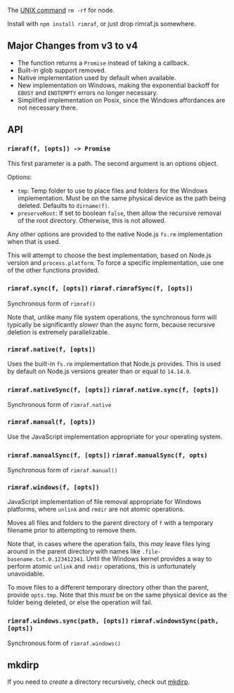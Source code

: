 The [UNIX command](http://en.wikipedia.org/wiki/Rm_(Unix)) `rm -rf` for node.

Install with `npm install rimraf`, or just drop rimraf.js somewhere.

## Major Changes from v3 to v4

* The function returns a `Promise` instead of taking a callback.
* Built-in glob support removed.
* Native implementation used by default when available.
* New implementation on Windows, making the exponential backoff for
  `EBUSY` and `ENOTEMPTY` errors no longer necessary.
* Simplified implementation on Posix, since the Windows affordances are not
  necessary there.

## API

### `rimraf(f, [opts]) -> Promise`

This first parameter is a path.  The second argument is an options object.

Options:

* `tmp`: Temp folder to use to place files and folders for the Windows
  implementation.  Must be on the same physical device as the path being
  deleted.  Defaults to `dirname(f)`.
* `preserveRoot`: If set to boolean `false`, then allow the recursive
  removal of the root directory.  Otherwise, this is not allowed.

Any other options are provided to the native Node.js `fs.rm` implementation
when that is used.

This will attempt to choose the best implementation, based on Node.js
version and `process.platform`.  To force a specific implementation, use
one of the other functions provided.

### `rimraf.sync(f, [opts])` `rimraf.rimrafSync(f, [opts])`

Synchronous form of `rimraf()`

Note that, unlike many file system operations, the synchronous form will
typically be significantly _slower_ than the async form, because recursive
deletion is extremely parallelizable.

### `rimraf.native(f, [opts])`

Uses the built-in `fs.rm` implementation that Node.js provides.  This is
used by default on Node.js versions greater than or equal to `14.14.0`.

### `rimraf.nativeSync(f, [opts])` `rimraf.native.sync(f, [opts])`

Synchronous form of `rimraf.native`

### `rimraf.manual(f, [opts])`

Use the JavaScript implementation appropriate for your operating system.

### `rimraf.manualSync(f, [opts])` `rimraf.manualSync(f, opts)`

Synchronous form of `rimraf.manual()`

### `rimraf.windows(f, [opts])`

JavaScript implementation of file removal appropriate for Windows
platforms, where `unlink` and `rmdir` are not atomic operations.

Moves all files and folders to the parent directory of `f` with a temporary
filename prior to attempting to remove them.

Note that, in cases where the operation fails, this _may_ leave files lying
around in the parent directory with names like
`.file-basename.txt.0.123412341`.  Until the Windows kernel provides a way
to perform atomic `unlink` and `rmdir` operations, this is unfortunately
unavoidable.

To move files to a different temporary directory other than the parent,
provide `opts.tmp`.  Note that this _must_ be on the same physical device
as the folder being deleted, or else the operation will fail.

### `rimraf.windows.sync(path, [opts])` `rimraf.windowsSync(path, [opts])`

Synchronous form of `rimraf.windows()`

## mkdirp

If you need to _create_ a directory recursively, check out
[mkdirp](https://github.com/isaacs/node-mkdirp).
